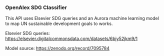 ### OpenAlex SDG Classifier

This API uses Elsevier SDG queries and an Aurora machine learning model to map UN sustainable development goals to works.

Elsevier SDG queries: https://elsevier.digitalcommonsdata.com/datasets/6bjy52jkm9/1

Model source: https://zenodo.org/record/7095784
